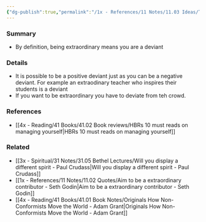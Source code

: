 ```yaml
---
{"dg-publish":true,"permalink":"/1x - References/11 Notes/11.03 Ideas/To be extraordinary is to be a deviant/","title":"To be extraordinary is to be a deviant","created":"2023-07-29T18:48:10.592+03:00","updated":"2024-02-14T20:18:21.871+03:00"}
---
```



### Summary
- By definition, being extraordinary means you are a deviant

### Details
- It is possible to be a positive deviant just as you can be a negative deviant. For example an extraodinary teacher who inspires their students is a deviant
- If you want to be extraordinary you have to deviate from teh crowd.

### References
- [[4x - Reading/41 Books/41.02 Book reviews/HBRs 10 must reads on managing yourself\|HBRs 10 must reads on managing yourself]]

### Related
- [[3x - Spiritual/31 Notes/31.05 Bethel Lectures/Will you display a different spirit - Paul Crudass\|Will you display a different spirit - Paul Crudass]]
- [[1x - References/11 Notes/11.02 Quotes/Aim to be a extraordinary contributor - Seth Godin\|Aim to be a extraordinary contributor - Seth Godin]]
- [[4x - Reading/41 Books/41.01 Book Notes/Originals How Non-Conformists Move the World - Adam Grant\|Originals How Non-Conformists Move the World - Adam Grant]]

